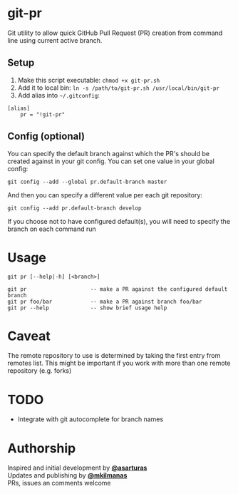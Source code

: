 # git-pr
Git utility to allow quick GitHub Pull Request (PR) creation from command line using current active branch.

## Setup
1. Make this script executable: `chmod +x git-pr.sh`
2. Add it to local bin: `ln -s /path/to/git-pr.sh /usr/local/bin/git-pr`
3. Add alias into `~/.gitconfig`:
```
[alias]
    pr = "!git-pr"
```

## Config (optional)
You can specify the default branch against which the PR's should be created against in your git config.
You can set one value in your global config:
```
git config --add --global pr.default-branch master
```
And then you can specify a different value per each git repository:
```
git config --add pr.default-branch develop
```
If you choose not to have configured default(s), you will need to specify the branch on each command run

# Usage
```
git pr [--help|-h] [<branch>]

git pr                    -- make a PR against the configured default branch
git pr foo/bar            -- make a PR against branch foo/bar
git pr --help             -- show brief usage help
```

# Caveat
The remote repository to use is determined by taking the first entry from remotes list. This might be important if you work with more than one remote repository (e.g. forks)

# TODO
- Integrate with git autocomplete for branch names

# Authorship
Inspired and initial development by **[@asarturas](https://github.com/asarturas)**  
Updates and publishing by **[@mkilmanas](https://github.com/mkilmanas)**  
PRs, issues an comments welcome
